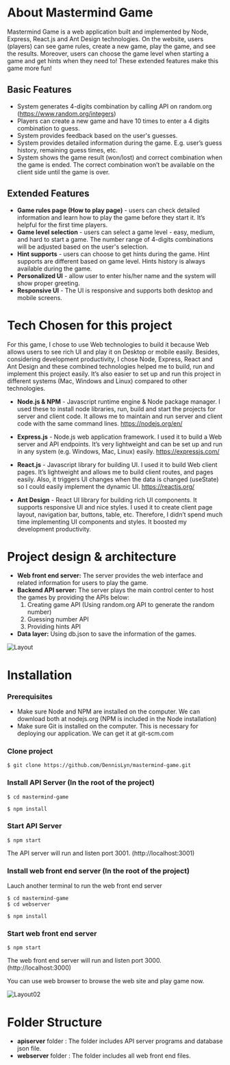 # About Mastermind Game

Mastermind Game is a web application built and implemented by Node, Express, React.js and Ant Design technologies. On the website, users (players) can see game rules, create a new game, play the game, and see the results. Moreover, users can choose the game level when starting a game and get hints when they need to! These extended features make this game more fun!

  ## Basic Features
- System generates 4-digits combination by calling API on random.org (https://www.random.org/integers)
- Players can create a new game and have 10 times to enter a 4 digits combination to guess. 
- System provides feedback based on the user's guesses.
- System provides detailed information during the game. E.g. user’s guess history, remaining guess times, etc.
- System shows the game result (won/lost) and correct combination when the game is ended. The correct combination won’t be available on the client side until the game is over.

## Extended Features
- **Game rules page (How to play page)** - users can check detailed information and learn how to play the game before they start it. It’s helpful for the first time players.
- **Game level selection** - users can select a game level - easy, medium, and hard to start a game. The number range of 4-digits combinations will be adjusted based on the user's selection. 
- **Hint supports** - users can choose to get hints during the game. Hint supports are different based on game level. Hints history is always available during the game.
- **Personalized UI** - allow user to enter his/her name and the system will show proper greeting.
- **Responsive UI** - The UI is responsive and supports both desktop and mobile screens.

# Tech Chosen for this project
For this game, I chose to use Web technologies to build it because Web allows users to see rich UI and play it on Desktop or mobile easily. Besides, considering development productivity, I chose Node, Express, React and Ant Design and these combined technologies helped me to build, run and implement this project easily. It’s also easier to set up and run this project in different systems (Mac, Windows and Linux) compared to other technologies.

- **Node.js & NPM** - Javascript runtime engine & Node package manager. I used these to install node libraries, run, build and start the projects for server and client code. It allows me to maintain and run server and client code with the same command lines.
https://nodejs.org/en/

- **Express.js** - Node.js web application framework. I used it to build a Web server and API endpoints. It’s very lightweight and can be set up and run in any system (e.g. Windows, Mac, Linux) easily. 
https://expressjs.com/

- **React.js** - Javascript library for building UI. I used it to build Web client pages. It’s lightweight and allows me to build client routes, and pages easily. Also, it triggers UI changes when the data is changed (useState) so I could easily implement the dynamic UI.
https://reactjs.org/

- **Ant Design** - React UI library for building rich UI components. It supports responsive UI and nice styles. I used it to create client page layout, navigation bar, buttons, table, etc. Therefore, I didn’t spend much time implementing UI components and styles. It boosted my development productivity.

# Project design & architecture
- **Web front end server:** The server provides the web interface and related information for users to play the game.
- **Backend API server:** The server plays the main control center to host the games by providing the APIs below:
  1. Creating game API (Using random.org API to generate the random number)
  2. Guessing number API
  3. Providing hints API
- **Data layer:** Using db.json to save the information of the games.

![Layout](https://user-images.githubusercontent.com/99282632/165676819-3712e146-7567-43c8-a1c8-a4695e7ff070.jpg)

# Installation
### Prerequisites
- Make sure Node and NPM are installed on the computer. We can download both at nodejs.org (NPM is included in the Node installation)
- Make sure Git is installed on the computer. This is necessary for deploying our application. We can get it at git-scm.com
### Clone project
```
$ git clone https://github.com/DennisLyn/mastermind-game.git
```

### Install API Server (In the root of the project)
```
$ cd mastermind-game
```
```
$ npm install
```
### Start API Server
```
$ npm start
```
The API server will run and listen port 3001. (http://localhost:3001)

### Install web front end server  (In the root of the project)
Lauch another terminal to run the web front end server
```
$ cd mastermind-game
$ cd webserver
```
```
$ npm install
```
### Start web front end server
```
$ npm start
```
The web front end server will run and listen port 3000. (http://localhost:3000)

You can use web browser to browse the web site and play game now.

![Layout02](https://user-images.githubusercontent.com/99282632/165682514-bc0a0327-973a-440a-8a6b-6421b52cb4a3.jpg)

# Folder Structure
- **apiserver** folder : The folder includes API server programs and database json file.
- **webserver** folder : The folder includes all web front end files.
